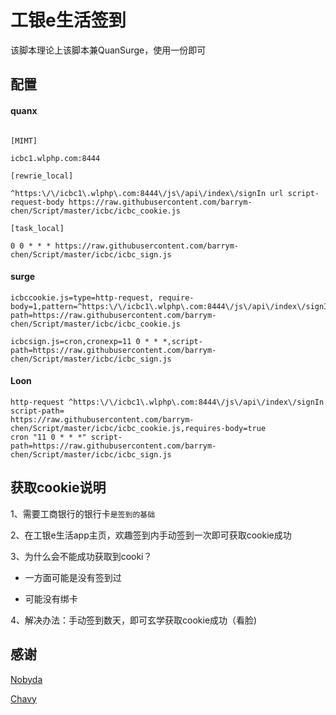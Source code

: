 # **工银e生活签到**<br>


该脚本理论上该脚本兼QuanSurge，使用一份即可<br>

## 配置<br>
#### quanx
```

[MIMT]

icbc1.wlphp.com:8444

[rewrie_local]

^https:\/\/icbc1\.wlphp\.com:8444\/js\/api\/index\/signIn url script-request-body https://raw.githubusercontent.com/barrym-chen/Script/master/icbc/icbc_cookie.js

[task_local]

0 0 * * * https://raw.githubusercontent.com/barrym-chen/Script/master/icbc/icbc_sign.js

```
#### surge
```
icbccookie.js=type=http-request, require-body=1,pattern=^https:\/\/icbc1\.wlphp\.com:8444\/js\/api\/index\/signIn,script-path=https://raw.githubusercontent.com/barrym-chen/Script/master/icbc/icbc_cookie.js

icbcsign.js=cron,cronexp=11 0 * * *,script-path=https://raw.githubusercontent.com/barrym-chen/Script/master/icbc/icbc_sign.js

```


#### Loon
```
http-request ^https:\/\/icbc1\.wlphp\.com:8444\/js\/api\/index\/signIn script-path=
https://raw.githubusercontent.com/barrym-chen/Script/master/icbc/icbc_cookie.js,requires-body=true
cron "11 0 * * *" script-path=https://raw.githubusercontent.com/barrym-chen/Script/master/icbc/icbc_sign.js

```




## 获取cookie说明<br>

1、需要工商银行的银行卡`是签到的基础`

2、在工银e生活app主页，欢趣签到内手动签到一次即可获取cookie成功

3、为什么会不能成功获取到cooki？<br>

* 一方面可能是没有签到过<br>

* 可能没有绑卡<br>

4、解决办法：手动签到数天，即可玄学获取cookie成功（看脸)

## 感谢

[Nobyda](https://github.com/NobyDa/Scrip)<br>

[Chavy](https://github.com/chavyleung/script)
